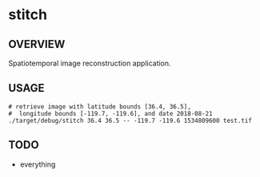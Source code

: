 # stitch
## OVERVIEW
Spatiotemporal image reconstruction application.

## USAGE
    # retrieve image with latitude bounds [36.4, 36.5],
    #  longitude bounds [-119.7, -119.6], and date 2018-08-21
    ./target/debug/stitch 36.4 36.5 -- -119.7 -119.6 1534809600 test.tif

## TODO
- everything
